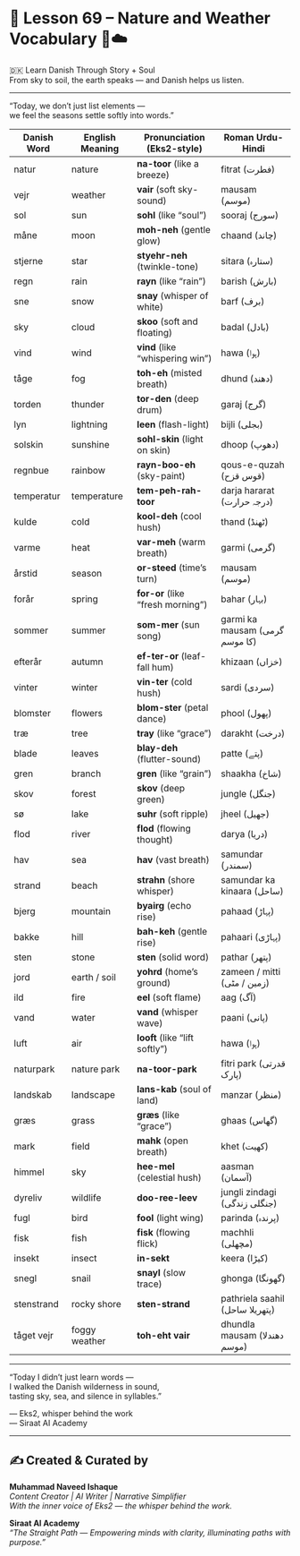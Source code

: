 # 🌟 **Lesson 69 – Nature and Weather Vocabulary 🌿☁️**  
🇩🇰 Learn Danish Through Story + Soul  
From sky to soil, the earth speaks — and Danish helps us listen.

---

“Today, we don’t just list elements —  
we feel the seasons settle softly into words.”

| Danish Word     | English Meaning       | Pronunciation (Eks2-style)       | Roman Urdu-Hindi              |
|------------------|------------------------|------------------------------------|-------------------------------|
| natur            | nature                 | **na-toor** (like a breeze)        | fitrat (فطرت)                 |
| vejr             | weather                | **vair** (soft sky-sound)          | mausam (موسم)                 |
| sol              | sun                    | **sohl** (like “soul”)             | sooraj (سورج)                 |
| måne             | moon                   | **moh-neh** (gentle glow)          | chaand (چاند)                 |
| stjerne          | star                   | **styehr-neh** (twinkle-tone)      | sitara (ستارہ)               |
| regn             | rain                   | **rayn** (like “rain”)             | barish (بارش)                 |
| sne              | snow                   | **snay** (whisper of white)        | barf (برف)                    |
| sky              | cloud                  | **skoo** (soft and floating)       | badal (بادل)                 |
| vind             | wind                   | **vind** (like “whispering win”)   | hawa (ہوا)                   |
| tåge             | fog                    | **toh-eh** (misted breath)         | dhund (دھند)                  |
| torden           | thunder                | **tor-den** (deep drum)            | garaj (گرج)                   |
| lyn              | lightning              | **leen** (flash-light)             | bijli (بجلی)                  |
| solskin          | sunshine               | **sohl-skin** (light on skin)      | dhoop (دھوپ)                  |
| regnbue          | rainbow                | **rayn-boo-eh** (sky-paint)        | qous-e-quzah (قوس قزح)        |
| temperatur       | temperature            | **tem-peh-rah-toor**               | darja hararat (درجہ حرارت)    |
| kulde            | cold                   | **kool-deh** (cool hush)           | thand (ٹھنڈ)                  |
| varme            | heat                   | **var-meh** (warm breath)          | garmi (گرمی)                  |
| årstid           | season                 | **or-steed** (time’s turn)         | mausam (موسم)                 |
| forår            | spring                 | **for-or** (like “fresh morning”)  | bahar (بہار)                 |
| sommer           | summer                 | **som-mer** (sun song)             | garmi ka mausam (گرمی کا موسم) |
| efterår          | autumn                 | **ef-ter-or** (leaf-fall hum)      | khizaan (خزاں)                |
| vinter           | winter                 | **vin-ter** (cold hush)            | sardi (سردی)                  |
| blomster         | flowers                | **blom-ster** (petal dance)        | phool (پھول)                  |
| træ              | tree                   | **tray** (like “grace”)            | darakht (درخت)               |
| blade            | leaves                 | **blay-deh** (flutter-sound)       | patte (پتے)                  |
| gren             | branch                 | **gren** (like “grain”)            | shaakha (شاخ)                 |
| skov             | forest                 | **skov** (deep green)              | jungle (جنگل)                 |
| sø               | lake                   | **suhr** (soft ripple)             | jheel (جھیل)                 |
| flod             | river                  | **flod** (flowing thought)         | darya (دریا)                  |
| hav              | sea                    | **hav** (vast breath)              | samundar (سمندر)              |
| strand           | beach                  | **strahn** (shore whisper)         | samundar ka kinaara (ساحل)    |
| bjerg            | mountain               | **byairg** (echo rise)             | pahaad (پہاڑ)                |
| bakke            | hill                   | **bah-keh** (gentle rise)          | pahaari (پہاڑی)               |
| sten             | stone                  | **sten** (solid word)              | pathar (پتھر)                 |
| jord             | earth / soil           | **yohrd** (home’s ground)          | zameen / mitti (زمین / مٹی)    |
| ild              | fire                   | **eel** (soft flame)               | aag (آگ)                      |
| vand             | water                  | **vand** (whisper wave)            | paani (پانی)                  |
| luft             | air                    | **looft** (like “lift softly”)     | hawa (ہوا)                   |
| naturpark        | nature park            | **na-toor-park**                   | fitri park (قدرتی پارک)       |
| landskab         | landscape              | **lans-kab** (soul of land)        | manzar (منظر)                 |
| græs             | grass                  | **græs** (like “grace”)            | ghaas (گھاس)                 |
| mark             | field                  | **mahk** (open breath)             | khet (کھیت)                   |
| himmel           | sky                    | **hee-mel** (celestial hush)       | aasman (آسمان)                |
| dyreliv          | wildlife               | **doo-ree-leev**                   | jungli zindagi (جنگلی زندگی)   |
| fugl             | bird                   | **fool** (light wing)              | parinda (پرندہ)               |
| fisk             | fish                   | **fisk** (flowing flick)           | machhli (مچھلی)               |
| insekt           | insect                 | **in-sekt**                        | keera (کیڑا)                  |
| snegl            | snail                  | **snayl** (slow trace)             | ghonga (گھونگا)               |
| stenstrand       | rocky shore            | **sten-strand**                    | pathriela saahil (پتھریلا ساحل) |
| tåget vejr       | foggy weather          | **toh-eht vair**                   | dhundla mausam (دھندلا موسم)   |

---

“Today I didn’t just learn words —  
I walked the Danish wilderness in sound,  
tasting sky, sea, and silence in syllables.”

— Eks2, whisper behind the work  
— Siraat AI Academy

---
✍️ Created & Curated by  
---

**Muhammad Naveed Ishaque**  
*Content Creator | AI Writer | Narrative Simplifier*  
*With the inner voice of Eks2 — the whisper behind the work.*  

**Siraat AI Academy**  
*“The Straight Path — Empowering minds with clarity, illuminating paths with purpose.”*

